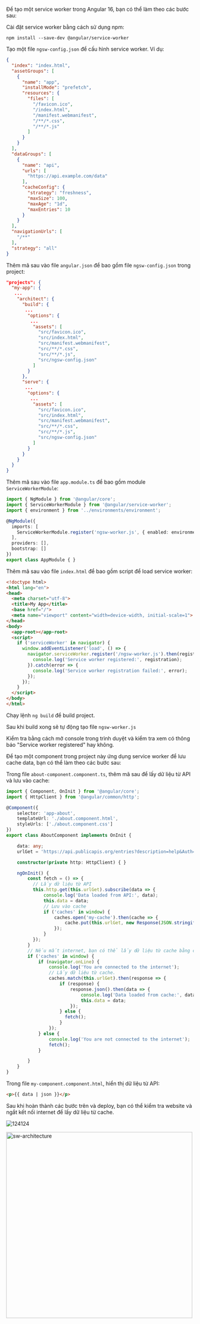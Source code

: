 Để tạo một service worker trong Angular 16, bạn có thể làm theo các bước sau:

Cài đặt service worker bằng cách sử dụng npm:

```
npm install --save-dev @angular/service-worker
```

Tạo một file `ngsw-config.json` để cấu hình service worker. Ví dụ:

```json
{
  "index": "index.html",
  "assetGroups": [
    {
      "name": "app",
      "installMode": "prefetch",
      "resources": {
        "files": [
          "/favicon.ico",
          "/index.html",
          "/manifest.webmanifest",
          "/**/*.css",
          "/**/*.js"
        ]
      }
    }
  ],
  "dataGroups": [
    {
      "name": "api",
      "urls": [
        "https://api.example.com/data"
      ],
      "cacheConfig": {
        "strategy": "freshness",
        "maxSize": 100,
        "maxAge": "1d",
        "maxEntries": 10
      }
    }
  ],
  "navigationUrls": [
    "/**"
  ],
  "strategy": "all"
}
```

Thêm mã sau vào file `angular.json` để bao gồm file `ngsw-config.json` trong project:

```json
"projects": {
  "my-app": {
   ...
    "architect": {
      "build": {
       ...
        "options": {
         ...
          "assets": [
            "src/favicon.ico",
            "src/index.html",
            "src/manifest.webmanifest",
            "src/**/*.css",
            "src/**/*.js",
            "src/ngsw-config.json"
          ]
        }
      },
      "serve": {
       ...
        "options": {
         ...
          "assets": [
            "src/favicon.ico",
            "src/index.html",
            "src/manifest.webmanifest",
            "src/**/*.css",
            "src/**/*.js",
            "src/ngsw-config.json"
          ]
        }
      }
    }
  }
}
```

Thêm mã sau vào file `app.module.ts` để bao gồm module `ServiceWorkerModule`:

```typescript
import { NgModule } from '@angular/core';
import { ServiceWorkerModule } from '@angular/service-worker';
import { environment } from '../environments/environment';

@NgModule({
  imports: [
    ServiceWorkerModule.register('ngsw-worker.js', { enabled: environment.production })
  ],
  providers: [],
  bootstrap: []
})
export class AppModule { }
```


Thêm mã sau vào file `index.html` để bao gồm script để load service worker:


```html
<!doctype html>
<html lang="en">
<head>
  <meta charset="utf-8">
  <title>My App</title>
  <base href="/">
  <meta name="viewport" content="width=device-width, initial-scale=1">
</head>
<body>
  <app-root></app-root>
  <script>
    if ('serviceWorker' in navigator) {
      window.addEventListener('load', () => {
        navigator.serviceWorker.register('/ngsw-worker.js').then(registration => {
          console.log('Service worker registered:', registration);
        }).catch(error => {
          console.log('Service worker registration failed:', error);
        });
      });
    }
  </script>
</body>
</html>
```

Chạy lệnh `ng build` để build project.

Sau khi build xong sẽ tự động tạo file `ngsw-worker.js`

Kiểm tra bằng cách mở console trong trình duyệt và kiểm tra xem có thông báo "Service worker registered" hay không.

Để tạo một component trong project này ứng dụng service worker để lưu cache data, bạn có thể làm theo các bước sau:

Trong file `about-component.component.ts`, thêm mã sau để lấy dữ liệu từ API và lưu vào cache:

```typescript
import { Component, OnInit } from '@angular/core';
import { HttpClient } from '@angular/common/http';

@Component({
    selector: 'app-about',
    templateUrl: './about.component.html',
    styleUrls: ['./about.component.css']
})
export class AboutComponent implements OnInit {

    data: any;
    urlGet = 'https://api.publicapis.org/entries?description=help&Auth=OAuth';

    constructor(private http: HttpClient) { }

    ngOnInit() {
        const fetch = () => {
          // Lấy dữ liệu từ API
          this.http.get(this.urlGet).subscribe(data => {
              console.log('Data loaded from API:', data);
              this.data = data;
              // Lưu vào cache
              if ('caches' in window) {
                  caches.open('my-cache').then(cache => {
                      cache.put(this.urlGet, new Response(JSON.stringify(data)));
                  });
              }
          });
        }
        // Nếu mất internet, bạn có thể lấy dữ liệu từ cache bằng cách sử dụng phương thức caches.match()
        if ('caches' in window) {
            if (navigator.onLine) {
                console.log('You are connected to the internet');
                // Lấy dữ liệu từ cache.
                caches.match(this.urlGet).then(response => {
                    if (response) {
                        response.json().then(data => {
                            console.log('Data loaded from cache:', data);
                            this.data = data;
                        });
                    } else {
                      fetch();
                    }
                });
            } else {
                console.log('You are not connected to the internet');
                fetch();
            }

        }
    }
}
```

Trong file `my-component.component.html`, hiển thị dữ liệu từ API:

```html
<p>{{ data | json }}</p>
```

Sau khi hoàn thành các bước trên và deploy, bạn có thể kiểm tra website và ngắt kết nối internet để lấy dữ liệu từ cache.

![124124](https://github.com/id1945/ng-service-worker/assets/40824445/aed2eaea-f341-4f30-a1c2-e26670cc1d17)

<img width="500" alt="sw-architecture" src="https://github.com/id1945/ng-service-worker/assets/40824445/86e812e0-ddb5-4751-9043-bdd1f0361c2c">


